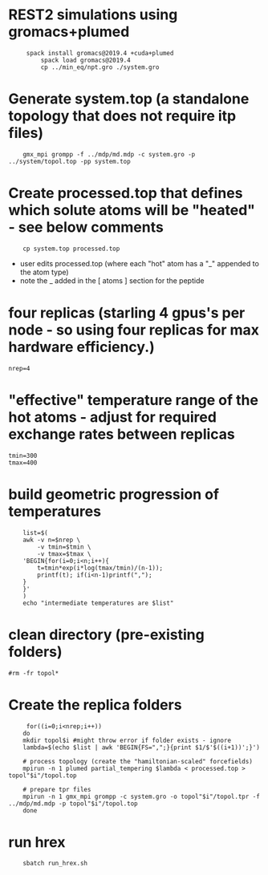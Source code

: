 # REST2 simulations using gromacs+plumed
```
	 spack install gromacs@2019.4 +cuda+plumed
         spack load gromacs@2019.4
         cp ../min_eq/npt.gro ./system.gro
```
# Generate system.top (a standalone topology that does not require itp files)
```
	gmx_mpi grompp -f ../mdp/md.mdp -c system.gro -p ../system/topol.top -pp system.top
```

# Create processed.top that defines which solute atoms will be "heated" - see below comments
```
	cp system.top processed.top
```
- user edits processed.top (where each "hot" atom has a "_" appended to the atom type) 
- note the _ added in the [ atoms ] section for the peptide

# four replicas (starling 4 gpus's per node - so using four replicas for max hardware efficiency.)
	nrep=4

# "effective" temperature range of the hot atoms - adjust for required exchange rates between replicas
	tmin=300
	tmax=400

# build geometric progression of temperatures
```
	list=$(
	awk -v n=$nrep \
    	-v tmin=$tmin \
    	-v tmax=$tmax \
  	'BEGIN{for(i=0;i<n;i++){
    	t=tmin*exp(i*log(tmax/tmin)/(n-1));
    	printf(t); if(i<n-1)printf(",");
  	}
	}'
	)
	echo "intermediate temperatures are $list"
```
# clean directory (pre-existing folders)
	#rm -fr topol*

# Create the replica folders
```
     for((i=0;i<nrep;i++))
	do
	mkdir topol$i #might throw error if folder exists - ignore
	lambda=$(echo $list | awk 'BEGIN{FS=",";}{print $1/$'$((i+1))';}')

	# process topology (create the "hamiltonian-scaled" forcefields)
  	mpirun -n 1 plumed partial_tempering $lambda < processed.top > topol"$i"/topol.top

	# prepare tpr files
  	mpirun -n 1 gmx_mpi grompp -c system.gro -o topol"$i"/topol.tpr -f ../mdp/md.mdp -p topol"$i"/topol.top
	done
```
# run hrex
```
	sbatch run_hrex.sh
```
